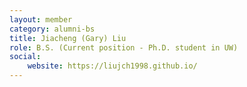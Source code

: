 ```yaml
---
layout: member
category: alumni-bs
title: Jiacheng (Gary) Liu
role: B.S. (Current position - Ph.D. student in UW)
social:
    website: https://liujch1998.github.io/
---
```

